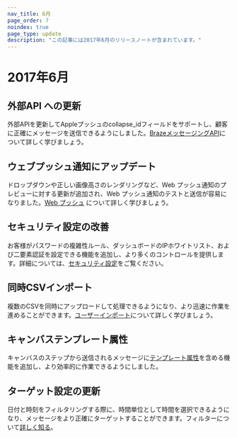 ```yaml
---
nav_title: 6月
page_order: 7
noindex: true
page_type: update
description: "この記事には2017年6月のリリースノートが含まれています。"
---
```


# 2017年6月

## 外部API への更新

外部APIを更新してAppleプッシュのcollapse_idフィールドをサポートし、顧客に正確にメッセージを送信できるようにしました。[BrazeメッセージングAPI]({{site.baseurl}}/api/endpoints/messaging/)について詳しく学びましょう。

## ウェブプッシュ通知にアップデート

ドロップダウンや正しい画像高さのレンダリングなど、Web プッシュ通知のプレビューに対する更新が追加され、Web プッシュ通知のテストと送信が容易になりました。[Web プッシュ]({{site.baseurl}}/user_guide/message_building_by_channel/push/web) について詳しく学びましょう。

## セキュリティ設定の改善

お客様がパスワードの複雑性ルール、ダッシュボードのIPホワイトリスト、および二要素認証を設定できる機能を追加し、より多くのコントロールを提供します。詳細については、[セキュリティ設定]({{site.baseurl}}/user_guide/onboarding/platform_administrative_features/#security-settings)をご覧ください。

## 同時CSVインポート

複数のCSVを同時にアップロードして処理できるようになり、より迅速に作業を進めることができます。[ユーザーインポート]({{site.baseurl}}/user_guide/data/user_data_collection/user_import/)について詳しく学びましょう。

## キャンバステンプレート属性

キャンバスのステップから送信されるメッセージに[テンプレート属性]({{site.baseurl}}/user_guide/engagement_tools/canvas/create_a_canvas/create_a_canvas/)を含める機能を追加し、より効率的に作業できるようにしました。

## ターゲット設定の更新

日付と時刻をフィルタリングする際に、時間単位として時間を選択できるようになり、メッセージをより正確にターゲットすることができます。フィルターについて[詳しく知る]({{site.baseurl}}/user_guide/engagement_tools/segments/creating_a_segment/#step-4-add-filters-to-your-segment)。


